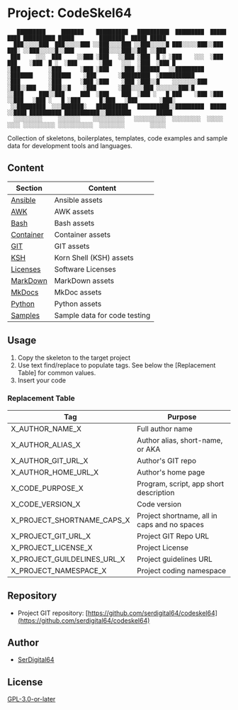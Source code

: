 # Project: CodeSkel64

```text
   █████████     ███████    ██████████   ██████████  █████████  █████   ████ ██████████ █████        ████████  █████ █████
  ███░░░░░███  ███░░░░░███ ░░███░░░░███ ░░███░░░░░█ ███░░░░░███░░███   ███░ ░░███░░░░░█░░███        ███░░░░███░░███ ░░███
 ███     ░░░  ███     ░░███ ░███   ░░███ ░███  █ ░ ░███    ░░░  ░███  ███    ░███  █ ░  ░███       ░███   ░░░  ░███  ░███ █
░███         ░███      ░███ ░███    ░███ ░██████   ░░█████████  ░███████     ░██████    ░███       ░█████████  ░███████████
░███         ░███      ░███ ░███    ░███ ░███░░█    ░░░░░░░░███ ░███░░███    ░███░░█    ░███       ░███░░░░███ ░░░░░░░███░█
░░███     ███░░███     ███  ░███    ███  ░███ ░   █ ███    ░███ ░███ ░░███   ░███ ░   █ ░███      █░███   ░███       ░███░
 ░░█████████  ░░░███████░   ██████████   ██████████░░█████████  █████ ░░████ ██████████ ███████████░░████████        █████
  ░░░░░░░░░     ░░░░░░░    ░░░░░░░░░░   ░░░░░░░░░░  ░░░░░░░░░  ░░░░░   ░░░░ ░░░░░░░░░░ ░░░░░░░░░░░  ░░░░░░░░        ░░░░░
```

Collection of skeletons, boilerplates, templates, code examples and sample data for development tools and languages.

## Content

| Section                | Content                      |
| ---------------------- | ---------------------------- |
| [Ansible](Ansible)     | Ansible assets               |
| [AWK](Awk)             | AWK assets                   |
| [Bash](Bash)           | Bash assets                  |
| [Container](Container) | Container assets             |
| [GIT](GIT)             | GIT assets                   |
| [KSH](KSH)             | Korn Shell (KSH) assets      |
| [Licenses](Licenses)   | Software Licenses            |
| [MarkDown](MarkDown)   | MarkDown assets              |
| [MkDocs](MkDocs)       | MkDoc assets                 |
| [Python](Python)       | Python assets                |
| [Samples](Samples)     | Sample data for code testing |

## Usage

1. Copy the skeleton to the target project
2. Use text find/replace to populate tags. See below the [Replacement Table] for common values.
3. Insert your code

### Replacement Table

| Tag                         | Purpose                                      |
| --------------------------- | -------------------------------------------- |
| X_AUTHOR_NAME_X             | Full author name                             |
| X_AUTHOR_ALIAS_X            | Author alias, short-name, or AKA             |
| X_AUTHOR_GIT_URL_X          | Author's GIT repo                            |
| X_AUTHOR_HOME_URL_X         | Author's home page                           |
| X_CODE_PURPOSE_X            | Program, script, app short description       |
| X_CODE_VERSION_X            | Code version                                 |
| X_PROJECT_SHORTNAME_CAPS_X  | Project shortname, all in caps and no spaces |
| X_PROJECT_GIT_URL_X         | Project GIT Repo URL                         |
| X_PROJECT_LICENSE_X         | Project License                              |
| X_PROJECT_GUILDELINES_URL_X | Project guidelines URL                       |
| X_PROJECT_NAMESPACE_X       | Project coding namespace                     |

## Repository

- Project GIT repository: [https://github.com/serdigital64/codeskel64](https://github.com/serdigital64/codeskel64)

## Author

- [SerDigital64](https://github.com/serdigital64)

## License

[GPL-3.0-or-later](https://www.gnu.org/licenses/gpl-3.0.txt)
